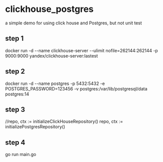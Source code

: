 # clickhouse_postgres
a simple demo for using click house and Postgres, but not unit test

## step 1
docker run -d --name clickhouse-server --ulimit nofile=262144:262144 -p 9000:9000 yandex/clickhouse-server:lastest

## step 2
docker run -d --name postgres -p 5432:5432 -e POSTGRES_PASSWORD=123456 -v postgres:/var/lib/postgresql/data postgres:14

## step 3
//repo, ctx := initializeClickHouseRepository()
repo, ctx := initializePostgresRepository()

## step 4
go run main.go
